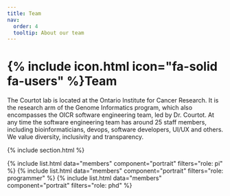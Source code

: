 ```yaml
---
title: Team
nav:
  order: 4
  tooltip: About our team
---
```


# {% include icon.html icon="fa-solid fa-users" %}Team

The Courtot lab is located at the Ontario Institute for Cancer Research. It is the research arm of the Genome Informatics program, which also encompasses the OICR software engineering team, led by Dr. Courtot. At any time the software engineering team has around 25 staff members, including bioinformaticians, devops, software developers, UI/UX and others. We value diversity, inclusivity and transparency.



{% include section.html %}

{% include list.html data="members" component="portrait" filters="role: pi" %}
{% include list.html data="members" component="portrait" filters="role: programmer" %}
{% include list.html data="members" component="portrait" filters="role: phd" %}



